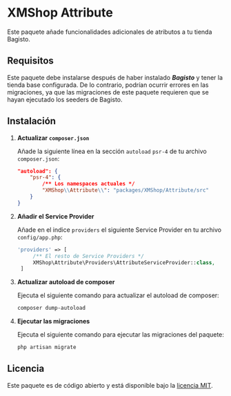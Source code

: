 # XMShop Attribute

Este paquete añade funcionalidades adicionales de atributos a tu tienda Bagisto.

## Requisitos

Este paquete debe instalarse después de haber instalado ***Bagisto*** y tener la tienda base configurada. De lo 
contrario,
podrían ocurrir errores en las migraciones, ya que las migraciones de este paquete requieren que se hayan ejecutado los seeders de Bagisto.

## Instalación

1. **Actualizar `composer.json`**

   Añade la siguiente línea en la sección `autoload` `psr-4` de tu archivo `composer.json`:

   ```json
   "autoload": {
       "psr-4": {
           /** Los namespaces actuales */
           "XMShop\\Attribute\\": "packages/XMShop/Attribute/src"
       }
   }
   ```

2. **Añadir el Service Provider**

   Añade en el indice `providers` el siguiente Service Provider en tu archivo `config/app.php`:

   ```php
   'providers' => [
        /** El resto de Service Providers */
        XMShop\Attribute\Providers\AttributeServiceProvider::class,
    ]
   ```

3. **Actualizar autoload de composer**

   Ejecuta el siguiente comando para actualizar el autoload de composer:

   ```bash
   composer dump-autoload
   ```
   
4. **Ejecutar las migraciones**

   Ejecuta el siguiente comando para ejecutar las migraciones del paquete:

   ```bash
   php artisan migrate
   ```
   
## Licencia

Este paquete es de código abierto y está disponible bajo la [licencia MIT](./License.txt).
